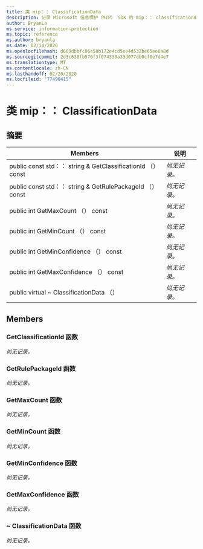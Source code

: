 ```yaml
---
title: 类 mip：： ClassificationData
description: 记录 Microsoft 信息保护（MIP） SDK 的 mip：： classificationdata 类。
author: BryanLa
ms.service: information-protection
ms.topic: reference
ms.author: bryanla
ms.date: 02/14/2020
ms.openlocfilehash: d609dbbfc86e58b172e4cd5ee4d532be65ee0a8d
ms.sourcegitcommit: 2d3c638fb576f3f074330a33d077db0cf0e7d4e7
ms.translationtype: MT
ms.contentlocale: zh-CN
ms.lasthandoff: 02/20/2020
ms.locfileid: "77490415"
---
```

# <a name="class-mipclassificationdata"></a>类 mip：： ClassificationData 
  
## <a name="summary"></a>摘要
 Members                        | 说明                                
--------------------------------|---------------------------------------------
public const std：： string & GetClassificationId （） const  | _尚无记录。_
public const std：： string & GetRulePackageId （） const  | _尚无记录。_
public int GetMaxCount （） const  | _尚无记录。_
public int GetMinCount （） const  | _尚无记录。_
public int GetMinConfidence （） const  | _尚无记录。_
public int GetMaxConfidence （） const  | _尚无记录。_
public virtual ~ ClassificationData （）  | _尚无记录。_
  
## <a name="members"></a>Members
  
### <a name="getclassificationid-function"></a>GetClassificationId 函数
_尚无记录。_

  
### <a name="getrulepackageid-function"></a>GetRulePackageId 函数
_尚无记录。_

  
### <a name="getmaxcount-function"></a>GetMaxCount 函数
_尚无记录。_

  
### <a name="getmincount-function"></a>GetMinCount 函数
_尚无记录。_

  
### <a name="getminconfidence-function"></a>GetMinConfidence 函数
_尚无记录。_

  
### <a name="getmaxconfidence-function"></a>GetMaxConfidence 函数
_尚无记录。_

  
### <a name="classificationdata-function"></a>~ ClassificationData 函数
_尚无记录。_
